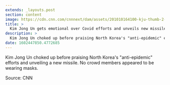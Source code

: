 ```yaml
--- 
extends: _layouts.post 
section: content 
image: https://cdn.cnn.com/cnnnext/dam/assets/201010164100-kju-thumb-2-super-tease.jpg 
title: > 
  Kim Jong Un gets emotional over Covid efforts and unveils new missile 
description: > 
  Kim Jong Un choked up before praising North Korea's "anti-epidemic" efforts and unveiling a new missile.No crowd members appeared to be wearing masks.Source: CNN 
date: 1602447850.4772685 
--- 
```

Kim Jong Un choked up before praising North Korea's "anti-epidemic" efforts and unveiling a new missile. No crowd members appeared to be wearing masks.

Source: CNN